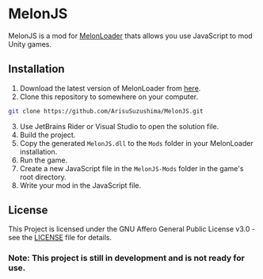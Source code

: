 ﻿# MelonJS

MelonJS is a mod for [MelonLoader](https://github.com/LavaGang/MelonLoader) thats allows you use JavaScript to mod Unity games.

## Installation

1. Download the latest version of MelonLoader from [here](https://github.com/LavaGang/MelonLoader/releases).
2. Clone this repository to somewhere on your computer.

```bash
git clone https://github.com/ArisuSuzushima/MelonJS.git
```
3. Use JetBrains Rider or Visual Studio to open the solution file.
4. Build the project.
5. Copy the generated `MelonJS.dll` to the `Mods` folder in your MelonLoader installation.
6. Run the game.
7. Create a new JavaScript file in the `MelonJS-Mods` folder in the game's root directory.
8. Write your mod in the JavaScript file.

## License

This Project is licensed under the GNU Affero General Public License v3.0 - see the [LICENSE](LICENSE) file for details.


### **Note: This project is still in development and is not ready for use.**

